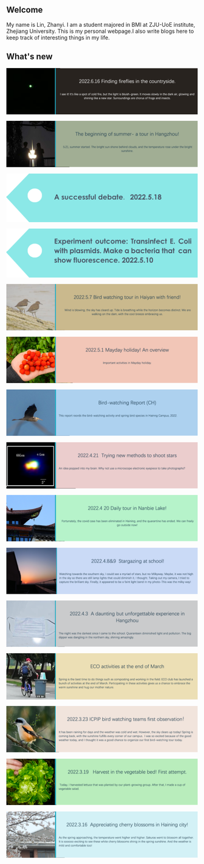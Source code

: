 ## Welcome 

  My name is Lin, Zhanyi. 
  I am a student majored in BMI at ZJU-UoE institute, Zhejiang University. This is my personal webpage.I also write blogs here to keep track of interesting things in my life.
  
  
  
 
 
## What's new

[![](/Activity_by_time/2022.6.16/pic/网站标签格式.png)](/Activity_by_time/2022.6.16/fireflies.html)

[![](/Activity_by_time/2022.5.21/pic/网站标签格式.jpg)](/Activity_by_time/2022.5.21/xixiwetlant.html)

[![](/tags/2022.5.18/pic/tag.png)](/tags/2022.5.18/debate.html)

[![](/tags/2022.5.10/pic/tags.png)](/tags/2022.5.10/ecoli_plasmid.html)

[![](/Activity_by_time/5.7/pic/网站标签格式.png)](/Activity_by_time/5.7/haiyan_bird_watching.html)

[![](/Activity_by_time/2022.5.1/pic/网站标签格式.png)](/Activity_by_time/2022.5.1/may_day.html)

[![](/Activity_by_time/2022.4.29/pic/网站标签格式.png)](/Activity_by_time/2022.4.29/bird_watching_report.html)

[![](/Activity_by_time/2022.4.21/pic/网站标签格式.png)](/Activity_by_time/2022.4.21/star_gazing.html)

[![](/Activity_by_time/4.20/pic/网站标签格式.png)](/Activity_by_time/4.20/nanbeilake.html)

[![](/Activity_by_time/2022.4.9/pic/网站标签格式.png)](/Activity_by_time/2022.4.9/stargazing.html)

[![](/Activity_by_time/2022.4.3/pic/网站标签格式.png)](/Activity_by_time/2022.4.3/experience_in_hangzhou.html)

[![](/Activity_by_time/2022.3.27/pic/网站标签格式.png)](/Activity_by_time/2022.3.27/ECO_activity.html)

[![](/Activity_by_time/2022.3.23/pic/网站标签格式.png)](/Activity_by_time/2022.3.23/bird_watching.html)

[![](/Activity_by_time/2022.3.19/pic/网站标签格式.png)](/Activity_by_time/2022.3.19/vegetable_harvest.html)

[![](/Activity_by_time/2022.3.18/未标题-22.png)](/Activity_by_time/2022.3.18/cherry_blossom.html)

